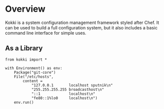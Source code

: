 
Overview
========

Kokki is a system configuration management framework styled after Chef. It can
be used to build a full configuration system, but it also includes a basic
command line interface for simple uses.

As a Library
------------

    from kokki import *

    with Environment() as env:
        Package("git-core")
        File("/etc/hosts",
            content =
                "127.0.0.1       localhost sputnik\n"
                "255.255.255.255 broadcasthost\n"
                "::1             localhost\n"
                "fe80::1%lo0     localhost\n")
        env.run()
